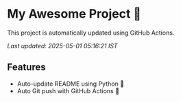 # My Awesome Project 🚀

This project is automatically updated using GitHub Actions.

_Last updated: 2025-05-01 05:16:21 IST_

## Features
- Auto-update README using Python 🐍
- Auto Git push with GitHub Actions 🤖
